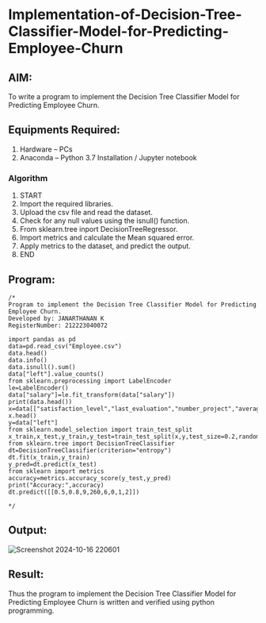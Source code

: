 # Implementation-of-Decision-Tree-Classifier-Model-for-Predicting-Employee-Churn

## AIM:
To write a program to implement the Decision Tree Classifier Model for Predicting Employee Churn.

## Equipments Required:
1. Hardware – PCs
2. Anaconda – Python 3.7 Installation / Jupyter notebook

### Algorithm

  1. START
  2. Import the required libraries.
  3. Upload the csv file and read the dataset.
  4. Check for any null values using the isnull() function.
  5. From sklearn.tree inport DecisionTreeRegressor.
  6. Import metrics and calculate the Mean squared error.
  7. Apply metrics to the dataset, and predict the output.
  8. END

## Program:
```
/*
Program to implement the Decision Tree Classifier Model for Predicting Employee Churn.
Developed by: JANARTHANAN K
RegisterNumber: 212223040072

import pandas as pd
data=pd.read_csv("Employee.csv")
data.head()
data.info()
data.isnull().sum()
data["left"].value_counts()
from sklearn.preprocessing import LabelEncoder
le=LabelEncoder()
data["salary"]=le.fit_transform(data["salary"])
print(data.head())
x=data[["satisfaction_level","last_evaluation","number_project","average_montly_hours","time_spend_company","Work_accident","promotion_last_5years","salary"]]
x.head()
y=data["left"]
from sklearn.model_selection import train_test_split
x_train,x_test,y_train,y_test=train_test_split(x,y,test_size=0.2,random_state=100)
from sklearn.tree import DecisionTreeClassifier
dt=DecisionTreeClassifier(criterion="entropy")
dt.fit(x_train,y_train)
y_pred=dt.predict(x_test)
from sklearn import metrics
accuracy=metrics.accuracy_score(y_test,y_pred)
print("Accuracy:",accuracy)
dt.predict([[0.5,0.8,9,260,6,0,1,2]])

*/
```

## Output:
![Screenshot 2024-10-16 220601](https://github.com/user-attachments/assets/bced0165-3dea-4b53-98ba-40e68f656f86)


## Result:
Thus the program to implement the  Decision Tree Classifier Model for Predicting Employee Churn is written and verified using python programming.
